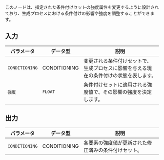 このノードは、指定された条件付けセットの強度属性を変更するように設計されており、生成プロセスにおける条件付けの影響や強度を調整することができます。

## 入力

| パラメータ | データ型 | 説明 |
|-----------|-------------|-------------|
| `CONDITIONING` | CONDITIONING | 変更される条件付けセットで、生成プロセスに影響を与える現在の条件付けの状態を表します。 |
| `強度` | `FLOAT` | 条件付けセットに適用される強度値で、その影響の強度を決定します。 |

## 出力

| パラメータ | データ型 | 説明 |
|-----------|-------------|-------------|
| `CONDITIONING` | CONDITIONING | 各要素の強度値が更新された修正済みの条件付けセット。 |
